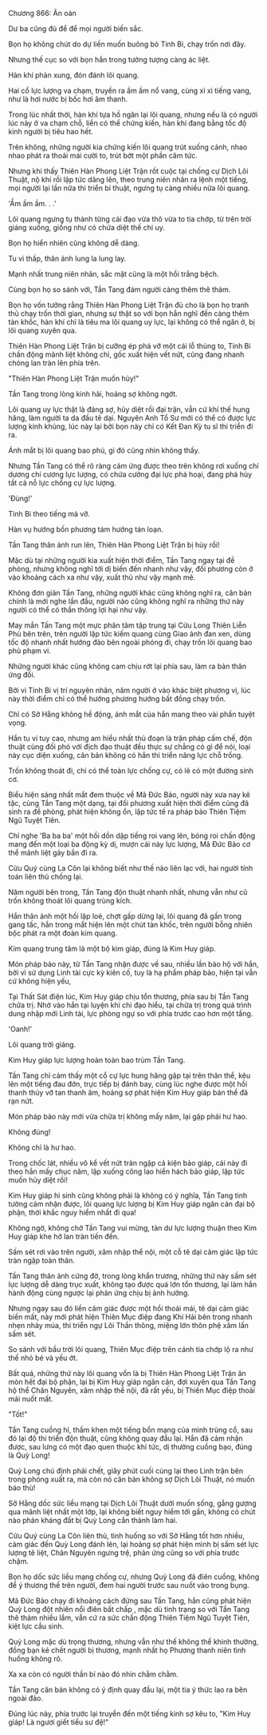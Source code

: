 




Chương 866: Ân oán


Dư ba cũng đủ để để mọi người biến sắc.

Bọn họ không chút do dự liền muốn buông bỏ Tinh Bi, chạy trốn nơi đây.

Nhưng thế cục so với bọn hắn trong tưởng tượng càng ác liệt.

Hàn khí phản xung, đón đánh lôi quang.

Hai cổ lực lượng va chạm, truyền ra ầm ầm nổ vang, cùng xì xì tiếng vang, như là hơi nước bị bốc hơi âm thanh.

Trong lúc nhất thời, hàn khí tựa hồ ngăn lại lôi quang, nhưng nếu là có người lúc này ở va chạm chỗ, liền có thể chứng kiến, hàn khí đang bằng tốc độ kinh người bị tiêu hao hết.

Trên không, những người kia chứng kiến lôi quang trút xuống cảnh, nhao nhao phát ra thoải mái cười to, trút bớt một phần căm tức.

Nhưng khi thấy Thiên Hàn Phong Liệt Trận rốt cuộc tại chống cự Dịch Lôi Thuật, nộ khí rồi lập tức dâng lên, theo trung niên nhân ra lệnh một tiếng, mọi người lại lần nữa thi triển bí thuật, ngưng tụ càng nhiều nữa lôi quang.

'Ầm ầm ầm. . .'

Lôi quang ngưng tụ thành từng cái đạo vừa thô vừa to tia chớp, từ trên trời giáng xuống, giống như có chứa diệt thế chi uy.

Bọn họ hiển nhiên cũng không dễ dàng.

Tu vi thấp, thân ảnh lung la lung lay.

Mạnh nhất trung niên nhân, sắc mặt cũng là một hồi trắng bệch.

Cùng bọn họ so sánh với, Tần Tang đám người càng thêm thê thảm.

Bọn họ vốn tưởng rằng Thiên Hàn Phong Liệt Trận đủ cho là bọn họ tranh thủ chạy trốn thời gian, nhưng sự thật so với bọn hắn nghĩ đến càng thêm tàn khốc, hàn khí chỉ là tiêu ma lôi quang uy lực, lại không có thể ngăn ở, bị lôi quang xuyên qua.

Thiên Hàn Phong Liệt Trận bị cưỡng ép phá vỡ một cái lỗ thủng to, Tinh Bi chấn động mãnh liệt không chỉ, gốc xuất hiện vết nứt, cũng đang nhanh chóng lan tràn lên phía trên.

"Thiên Hàn Phong Liệt Trận muốn hủy!"

Tần Tang trong lòng kinh hãi, hoảng sợ không ngớt.

Lôi quang uy lực thật là đáng sợ, hủy diệt rồi đại trận, vẫn cứ khí thế hung hăng, làm người ta da đầu tê dại. Nguyên Anh Tổ Sư mới có thể có được lực lượng kinh khủng, lúc này lại bởi bọn này chỉ có Kết Đan Kỳ tu sĩ thi triển đi ra.

Ánh mắt bị lôi quang bao phủ, gì đó cũng nhìn không thấy.

Nhưng Tần Tang có thể rõ ràng cảm ứng được theo trên không rơi xuống chí dương chí cương lực lượng, có chứa cường đại lực phá hoại, đang phá hủy tất cả nỗ lực chống cự lực lượng.

'Đùng!'

Tinh Bi theo tiếng mà vỡ.

Hàn vụ hướng bốn phương tám hướng tán loạn.

Tần Tang thân ảnh run lên, Thiên Hàn Phong Liệt Trận bị hủy rồi!

Mặc dù tại những người kia xuất hiện thời điểm, Tần Tang ngay tại đề phòng, nhưng không nghĩ tới dị biến đến nhanh như vậy, đối phương còn ở vào khoảng cách xa như vậy, xuất thủ như vậy mạnh mẽ.

Không đơn giản Tần Tang, những người khác cũng không nghĩ ra, căn bản chính là mới nghe lần đầu, người nào cũng không nghĩ ra những thứ này người có thể có thần thông lợi hại như vậy.

May mắn Tần Tang một mực phân tâm tập trung tại Cửu Long Thiên Liễn Phù bên trên, trên người lập tức kiếm quang cùng Giao ảnh đan xen, dùng tốc độ nhanh nhất hướng đảo bên ngoài phóng đi, chạy trốn lôi quang bao phủ phạm vi.

Những người khác cũng không cam chịu rớt lại phía sau, làm ra bản thân ứng đối.

Bởi vì Tinh Bi vị trí nguyên nhân, năm người ở vào khác biệt phương vị, lúc này thời điểm chỉ có thể hướng phương hướng bất đồng chạy trốn.

Chỉ có Sở Hằng không hề động, ánh mắt của hắn mang theo vài phần tuyệt vọng.

Hắn tu vi tuy cao, nhưng am hiểu nhất thủ đoạn là trận pháp cấm chế, độn thuật cùng đối phó với địch đạo thuật đều thực sự chẳng có gì để nói, loại này cục diện xuống, căn bản không có hắn thi triển năng lực chỗ trống.

Trốn không thoát đi, chỉ có thể toàn lực chống cự, có lẽ có một đường sinh cơ.

Biểu hiện sáng nhất mắt đem thuộc về Mã Đức Bảo, người này xưa nay kê tặc, cùng Tần Tang một dạng, tại đối phương xuất hiện thời điểm cũng đã sinh ra đề phòng, phát hiện không ổn, lập tức tế ra pháp bảo Thiên Tiệm Ngũ Tuyệt Tiên.

Chỉ nghe 'Ba ba ba' một hồi dồn dập tiếng roi vang lên, bóng roi chấn động mang đến một loại ba động kỳ dị, mượn cái này lực lượng, Mã Đức Bảo cơ thể mãnh liệt gảy bắn đi ra.

Cừu Quý cùng La Côn lại không biết như thế nào liên lạc với, hai người tính toán liên thủ chống lại.

Năm người bên trong, Tần Tang độn thuật nhanh nhất, nhưng vẫn như cũ trốn không thoát lôi quang trùng kích.

Hắn thân ảnh một hồi lập loè, chợt gấp dừng lại, lôi quang đã gần trong gang tấc, hắn trong mắt hiện lên một chút tàn khốc, trên người bỗng nhiên bộc phát ra một đoàn kim quang.

Kim quang trung tâm là một bộ kim giáp, đúng là Kim Huy giáp.

Món pháp bảo này, từ Tần Tang nhận được về sau, nhiều lần bảo hộ với hắn, bởi vì sử dụng Linh tài cực kỳ kiên cố, tuy là hạ phẩm pháp bảo, hiện tại vẫn cứ không hiện yếu,

Tại Thất Sát điện lúc, Kim Huy giáp chịu tổn thương, phía sau bị Tần Tang chữa trị. Nhờ vào hắn tại luyện khí chi đạo hiểu, tại chữa trị trong quá trình dung nhập mới Linh tài, lực phòng ngự so với phía trước cao hơn một tầng.

'Oanh!'

Lôi quang trời giáng.

Kim Huy giáp lực lượng hoàn toàn bao trùm Tần Tang.

Tần Tang chỉ cảm thấy một cổ cự lực hung hăng gặp tại trên thân thể, kêu lên một tiếng đau đớn, trực tiếp bị đánh bay, cùng lúc nghe được một hồi thanh thúy vỡ tan thanh âm, hoảng sợ phát hiện Kim Huy giáp bản thể đã rạn nứt.

Món pháp bảo này mới vừa chữa trị không mấy năm, lại gặp phải hư hao.

Không đúng!

Không chỉ là hư hao.

Trong chốc lát, nhiều vô kể vết nứt tràn ngập cả kiện bảo giáp, cái này đi theo hắn mấy chục năm, lập xuống công lao hiển hách bảo giáp, lập tức muốn hủy diệt rồi!

Kim Huy giáp hi sinh cũng không phải là không có ý nghĩa, Tần Tang tinh tường cảm nhận được, lôi quang lực lượng bị Kim Huy giáp ngăn cản đại bộ phận, thời khắc nguy hiểm nhất đi qua!

Không ngờ, không chờ Tần Tang vui mừng, tàn dư lực lượng thuận theo Kim Huy giáp khe hở lan tràn tiến đến.

Sấm sét rơi vào trên người, xâm nhập thể nội, một cỗ tê dại cảm giác lập tức tràn ngập toàn thân.

Tần Tang thân ảnh cứng đờ, trong lòng khẩn trương, những thứ này sấm sét lực lượng dễ dàng trục xuất, không tạo được quá lớn tổn thương, lại làm hắn hành động cùng ngược lại phản ứng chịu bị ảnh hưởng.

Nhưng ngay sau đó liền cảm giác được một hồi thoải mái, tê dại cảm giác biến mất, này mới phát hiện Thiên Mục điệp đang Khí Hải bên trong nhanh nhẹn nhảy múa, thi triển ngự Lôi Thần thông, miệng lớn thôn phệ xâm lấn sấm sét.

So sánh với bầu trời lôi quang, Thiên Mục điệp trên cánh tia chớp lộ ra như thế nhỏ bé và yếu ớt.

Bất quá, những thứ này lôi quang vốn là bị Thiên Hàn Phong Liệt Trận ăn mòn hết đại bộ phận, lại bị Kim Huy giáp ngăn cản, đợi xuyên qua Tần Tang hộ thể Chân Nguyên, xâm nhập thể nội, đã rất yếu, bị Thiên Mục điệp thoải mái nuốt mất.

"Tốt!"

Tần Tang cuồng hỉ, thầm khen một tiếng bổn mạng của mình trùng cổ, sau đó lại độ thi triển độn thuật, cũng không quay đầu lại. Hắn đã cảm nhận được, sau lưng có một đạo quen thuộc khí tức, dị thường cuồng bạo, đúng là Quỳ Long!

Quỳ Long chú định phải chết, giây phút cuối cùng lại theo Linh trận bên trong phóng xuất ra, mà còn nó căn bản không sợ Dịch Lôi Thuật, nó muốn báo thù!

Sở Hằng dốc sức liều mạng tại Dịch Lôi Thuật dưới muốn sống, gắng gượng qua mãnh liệt nhất một lớp, lại không biết nguy hiểm tới gần, không có chút nào phản kháng đất bị Quỳ Long cắn thành làm hai.

Cừu Quý cùng La Côn liên thủ, tình huống so với Sở Hằng tốt hơn nhiều, cảm giác đến Quỳ Long đánh lén, lại hoảng sợ phát hiện mình bị sấm sét lực lượng tê liệt, Chân Nguyên ngưng trệ, phản ứng cũng so với phía trước chậm.

Bọn họ dốc sức liều mạng chống cự, nhưng Quỳ Long đã điên cuồng, không để ý thương thế trên người, đem hai người trước sau nuốt vào trong bụng.

Mã Đức Bảo chạy đi khoảng cách đứng sau Tần Tang, hắn cũng phát hiện Quỳ Long đột nhiên nổi điên bất chấp , mặc dù tình trạng so với Tần Tang thê thảm nhiều lắm, vẫn cứ ra sức chấn động Thiên Tiệm Ngũ Tuyệt Tiên, kiệt lực cầu sinh.

Quỳ Long mặc dù trọng thương, nhưng vẫn như thế không thể khinh thường, đồng bạn kẻ chết người bị thương, mạnh nhất họ Phương thanh niên tình huống không rõ.

Xa xa còn có người thần bí nào đó nhìn chằm chằm.

Tần Tang căn bản không có ý định quay đầu lại, một tia ý thức lao ra bên ngoài đảo.

Đúng lúc này, phía trước lại truyền đến một tiếng kinh sợ kêu to, "Kim Huy giáp! Là ngươi giết tiểu sư đệ!"




